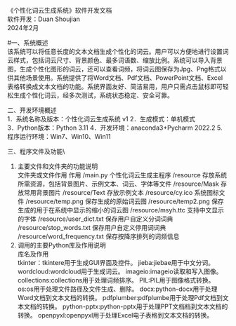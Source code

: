 《个性化词云生成系统》软件开发文档\
软件开发：Duan Shoujian\
2024年2月

#一、系统概述\
  该系统可以将任意长度的文本文档生成个性化的词云。用户可以方便地进行设置词云样式，包括词云尺寸、背景颜色、最多词语数、缩放比例。系统可以导入背景图，生成个性化图形的词云，还可以查看词频，将词云图保存为Jpg、Png格式以供其他场景使用。系统提供了将Word文档、Pdf文档、PowerPoint文档、Excel表格转换成文本文档的功能。系统界面友好、简洁易用，用户只需点击鼠标即可轻松生成个性化词云，经多次测试，系统状态稳定、安全可靠。

二、开发环境概述\
  1．系统名称及版本：个性化词云生成系统 v1
  2．生成模式：单机模式\
  3．Python版本：Python 3.11
  4．开发环境：anaconda3+Pycharm 2022.2
  5. 程序运行环境：Win7、Win10、Win11

三、程序文件及功能\
1. 主要文件和文件夹的功能说明\
  文件夹或文件作用	作用
  /main.py	个性化词云生成主程序
  /resource	存放系统所需资源，包括背景图片、示例文本、词云、字体等文件 
  /resource/Mask	存放常用背景图片
  /resource/Text	存放示例文本
  /resource/cy.ico	系统图标文件
  /resource/temp.png	保存生成的原始词云图
  /resource/temp2.png	保存生成的用于在系统中显示的缩小的词云图
  /resource/msyh.ttc	支持中文显示的字体
  /resource/user_dict.txt	保存用户自定义分词词典
  /resource/stop_words.txt	保存用户自定义停用词词典
  /resource/word_frequency.txt	保存按降序排列的词频信息
2. 调用的主要Python库及作用说明\
库名及作用\
tkinter：tkintere用于生成GUI界面及控件。
jieba:jiebae用于中文分词。
wordcloud:wordcloud用于生成词云。
imageio:imageio读取和写入图像。
collections:collections用于处理词频排序。
PIL:PIL用于图像格式转换。
os:os用于处理文件路径及文件生成、删除。
docx:python-docx用于处理Word文档到文本文档的转换。
pdfplumber:pdfplumbe用于处理Pdf文档到文本文档的转换。
python-pptx:python-pptx用于处理PPT文档档到文本文档的转换。
openpyxl:openpyxl用于处理Excel电子表格到文本文档的转换。

